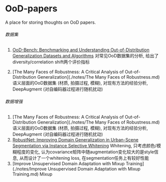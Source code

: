 # OoD-papers
A place for storing thoughts on OoD papers.

###### 数据集

1. [OoD-Bench: Benchmarking and Understanding Out-of-Distribution Generalization Datasets and Algorithms](./notes/OoD-Bench.md) 对常见OoD数据集的分析, 给出了diversity/correlation shift两个评价指标

2. [The Many Faces of Robustness: A Critical Analysis of Out-of-Distribution Generalization](./notes/The Many Faces of Robustness.md) 语义层面的OoD数据集 (材质, 拍摄过程, 模糊), 对现有方法的经验分析, DeepAugment (对自编码器过程进行随机扰动)

###### 数据增强

1. [The Many Faces of Robustness: A Critical Analysis of Out-of-Distribution Generalization](./notes/The Many Faces of Robustness.md) 语义层面的OoD数据集 (材质, 拍摄过程, 模糊), 对现有方法的经验分析, DeepAugment (对自编码器过程进行随机扰动)
2. [RobustNet: Improving Domain Generalization in Urban-Scene Segmentation via Instance Selective Whitening](./notes/RobustNet.md) Whitening, 只考虑颜色/模糊程度的变化, 认为covariance矩阵中随augmentation变化较大的是style信息, 从而设计了一个whitening loss, 在segmentation任务上有较好性能
3. [Improve Unsupervised Domain Adaptation with Mixup Training](./notes/Improve Unsupervised Domain Adaptation with Mixup Training.md) Mixup

